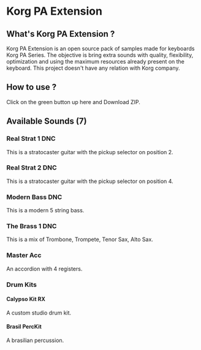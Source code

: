 # Korg PA Extension

## What's Korg PA Extension ?
Korg PA Extension is an open source pack of samples made for keyboards Korg PA Series. The objective is bring extra sounds with quality, flexibility, optimization and using the maximum resources already present on the keyboard. This project doesn't have any relation with Korg company.

## How to use ?
Click on the green button up here and Download ZIP.

## Available Sounds (7)

### Real Strat 1 DNC
This is a stratocaster guitar with the pickup selector on position 2.

### Real Strat 2 DNC
This is a stratocaster guitar with the pickup selector on position 4.

### Modern Bass DNC
This is a modern 5 string bass.

### The Brass 1 DNC
This is a mix of Trombone, Trompete, Tenor Sax, Alto Sax.

### Master Acc
An accordion with 4 registers.

### Drum Kits

#### Calypso Kit RX
A custom studio drum kit.

#### Brasil PercKit
A brasilian percussion.
